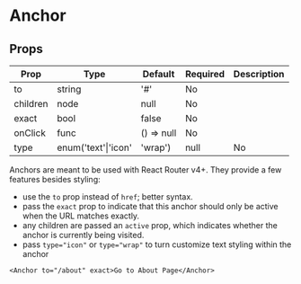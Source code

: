 Anchor
======


Props
-----

Prop                  | Type     | Default                   | Required | Description
--------------------- | -------- | ------------------------- | -------- | -----------
to|string|'#'|No|
children|node|null|No|
exact|bool|false|No|
onClick|func|() => null|No|
type|enum('text'\|'icon'|'wrap')|null|No|

Anchors are meant to be used with React Router v4+. They provide a few features besides styling:

* use the `to` prop instead of `href`; better syntax.
* pass the `exact` prop to indicate that this anchor should only be active when the URL matches exactly.
* any children are passed an `active` prop, which indicates whether the anchor is currently being visited.
* pass `type="icon"` or `type="wrap"` to turn customize text styling within the anchor

```
<Anchor to="/about" exact>Go to About Page</Anchor>
```
